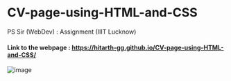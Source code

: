# CV-page-using-HTML-and-CSS
PS Sir (WebDev) : Assignment (IIIT Lucknow)
#### Link to the webpage : https://hitarth-gg.github.io/CV-page-using-HTML-and-CSS/
![image](https://github.com/hitarth-gg/CV-page-using-HTML-and-CSS/assets/132205558/28c5624b-87f0-4d82-a07c-2d1e75258e85)

